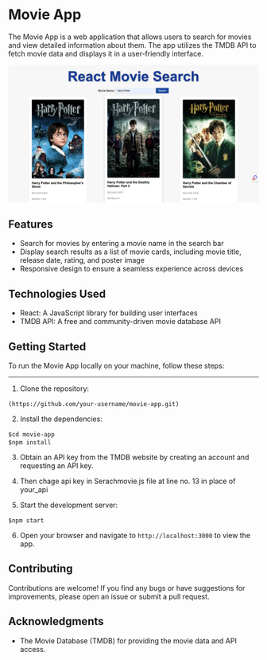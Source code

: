 # Movie App

The Movie App is a web application that allows users to search for movies and view detailed information about them. The app utilizes the TMDB API to fetch movie data and displays it in a user-friendly interface.

![Movie App Screenshot](./Movie.png)

## Features

- Search for movies by entering a movie name in the search bar
- Display search results as a list of movie cards, including movie title, release date, rating, and poster image
- Responsive design to ensure a seamless experience across devices

## Technologies Used
- React: A JavaScript library for building user interfaces
- TMDB API: A free and community-driven movie database API

## Getting Started

To run the Movie App locally on your machine, follow these steps:
***
1. Clone the repository:
```
(https://github.com/your-username/movie-app.git)
```

2. Install the dependencies:
```
$cd movie-app
$npm install
```

3. Obtain an API key from the TMDB website by creating an account and requesting an API key.

4. Then chage api key in Serachmovie.js file at line no. 13 in place of your_api


5. Start the development server:
```
$npm start
```


6. Open your browser and navigate to `http://localhost:3000` to view the app.

## Contributing

Contributions are welcome! If you find any bugs or have suggestions for improvements, please open an issue or submit a pull request.



## Acknowledgments

- The Movie Database (TMDB) for providing the movie data and API access.








